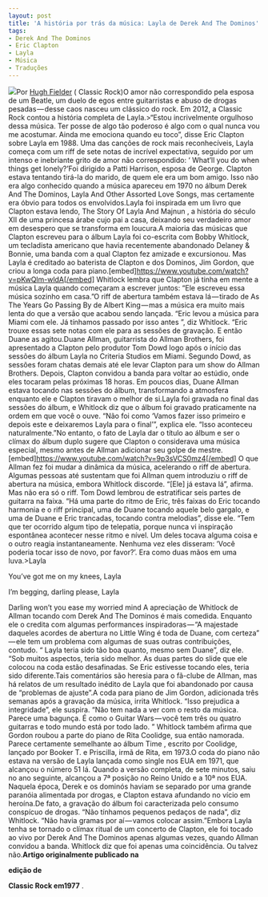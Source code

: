 ```yaml
---
layout: post
title: 'A história por trás da música: Layla de Derek And The Dominos'
tags:
- Derek And The Dominos
- Eric Clapton
- Layla
- Música
- Traduções
---
```


![](https://cdn-images-1.medium.com/max/800/1*73VweHMZdjkkFN0wWMcQNA.jpeg)Por 
[Hugh Fielder](https://www.loudersound.com/author/hugh-fielder) ( Classic Rock)O amor não correspondido pela esposa de um Beatle, um duelo de egos entre guitarristas e abuso de drogas pesadas — desse caos nasceu um clássico do rock. Em 2012, a Classic Rock contou a história completa de Layla.>“Estou incrivelmente orgulhoso dessa música. Ter posse de algo tão poderoso é algo com o qual nunca vou me acostumar. Ainda me emociona quando eu toco”, disse Eric Clapton sobre Layla em 1988.
Uma das canções de rock mais reconhecíveis, 
Layla começa com um riff de sete notas de incrível expectativa, seguido por um intenso e inebriante grito de amor não correspondido: ‘
What’ll you do when things get lonely?’Foi dirigido a Patti Harrison, esposa de George. Clapton estava tentando tirá-la do marido, de quem ele era um bom amigo. Isso não era algo conhecido quando a música apareceu em 1970 no álbum Derek And The Dominos, 
Layla And Other Assorted Love Songs, mas certamente era óbvio para todos os envolvidos.Layla foi inspirada em um livro que Clapton estava lendo, 
The Story Of Layla And Majnun , a história do século XII de uma princesa árabe cujo pai a casa, deixando seu verdadeiro amor em desespero que se transforma em loucura.A maioria das músicas que Clapton escreveu para o álbum 
Layla foi co-escrita com Bobby Whitlock, um tecladista americano que havia recentemente abandonado Delaney & Bonnie, uma banda com a qual Clapton fez amizade e excursionou. Mas 
Layla é creditado ao baterista de Clapton e dos Dominos, Jim Gordon, que criou a longa coda para piano.[embed]https://www.youtube.com/watch?v=pKwQlm-wldA[/embed]
Whitlock lembra que Clapton já tinha em mente a música 
Layla quando começaram a escrever juntos: “Ele escreveu essa música sozinho em casa.”O riff de abertura também estava lá — tirado de 
As The Years Go Passing By de Albert King — mas a música era muito mais lenta do que a versão que acabou sendo lançada. 
“Eric levou a música para Miami com ele. Já tínhamos passado por isso antes ”, diz Whitlock. “Eric trouxe essas sete notas com ele para as sessões de gravação. E então Duane as agitou.Duane Allman, guitarrista do Allman Brothers, foi apresentado a Clapton pelo produtor Tom Dowd logo após o início das sessões do álbum 
Layla no Criteria Studios em Miami. Segundo Dowd, as sessões foram chatas demais até ele levar Clapton para um show do Allman Brothers. Depois, Clapton convidou a banda para voltar ao estúdio, onde eles tocaram pelas próximas 18 horas. Em poucos dias, Duane Allman estava tocando nas sessões do álbum, transformando a atmosfera enquanto ele e Clapton tiravam o melhor de si.Layla foi gravada no final das sessões do álbum, e Whitlock diz que o álbum foi gravado praticamente na ordem em que você o ouve. “Não foi como ‘Vamos fazer isso primeiro e depois este e deixaremos 
Layla para o final’”, explica ele. 
“Isso aconteceu naturalmente.”No entanto, o fato de 
Layla dar o título ao álbum e ser o clímax do álbum duplo sugere que Clapton o considerava uma música especial, mesmo antes de Allman adicionar seu golpe de mestre.[embed]https://www.youtube.com/watch?v=9p3sVCS0mz4[/embed]
O que Allman fez foi mudar a dinâmica da música, acelerando o riff de abertura. Algumas pessoas até sustentam que foi Allman quem introduziu o riff de abertura na música, embora Whitlock discorde. “[Ele] já estava lá”, afirma. Mas não era só o riff. Tom Dowd lembrou de estratificar seis partes de guitarra na faixa. “Há uma parte do ritmo de Eric, três faixas do Eric tocando harmonia e o riff principal, uma de Duane tocando aquele belo gargalo, e uma de Duane e Eric trancadas, tocando contra melodias”, disse ele. “Tem que ter ocorrido algum tipo de telepatia, porque nunca vi inspiração espontânea acontecer nesse ritmo e nível. Um deles tocava alguma coisa e o outro reagia instantaneamente. Nenhuma vez eles disseram: ‘Você poderia tocar isso de novo, por favor?’. Era como duas mãos em uma luva.>Layla

You’ve got me on my knees, Layla

I’m begging, darling please, Layla

Darling won’t you ease my worried mind
A apreciação de Whitlock de Allman tocando com Derek And The Dominos é mais comedida. Enquanto ele o credita com algumas performances inspiradoras — “A majestade daqueles acordes de abertura no 
Little Wing é toda de Duane, com certeza” — ele tem um problema com algumas de suas outras contribuições, contudo. “ 
Layla teria sido tão boa quanto, mesmo sem Duane”, diz ele. “Sob muitos aspectos, teria sido melhor. As duas partes do slide que ele colocou na coda estão desafinadas. Se Eric estivesse tocando eles, teria sido diferente.Tais comentários são heresia para o fã-clube de Allman, mas há relatos de um resultado inédito de 
Layla que foi abandonado por causa de “problemas de ajuste”.A coda para piano de Jim Gordon, adicionada três semanas após a gravação da música, irrita Whitlock. “Isso prejudica a integridade”, ele suspira. “Não tem nada a ver com o resto da música. Parece uma bagunça. É como o Guitar Wars — você tem três ou quatro guitarras e todo mundo está por todo lado. ” Whitlock também afirma que Gordon roubou a parte do piano de Rita Coolidge, sua então namorada. Parece certamente semelhante ao álbum 
Time , escrito por Coolidge, lançado por Booker T. e Priscilla, irmã de Rita, em 1973.O coda do piano não estava na versão de 
Layla lançada como single nos EUA em 1971, que alcançou o número 51 lá. Quando a versão completa, de sete minutos, saiu no ano seguinte, alcançou a 7ª posição no Reino Unido e a 10ª nos EUA. Naquela época, Derek e os dominós haviam se separado por uma grande paranóia alimentada por drogas, e Clapton estava afundando no vício em heroína.De fato, a gravação do álbum foi caracterizada pelo consumo conspícuo de drogas. “Não tínhamos pequenos pedaços de nada”, diz Whitlock. “Não havia gramas por aí — vamos colocar assim.”Embora 
Layla tenha se tornado o clímax ritual de um concerto de Clapton, ele foi tocado ao vivo por Derek And The Dominos apenas algumas vezes, quando Allman convidou a banda. Whitlock diz que foi apenas uma coincidência. Ou talvez não.**Artigo originalmente publicado na**
 
**edição de**
 
**Classic Rock em1977**
.
